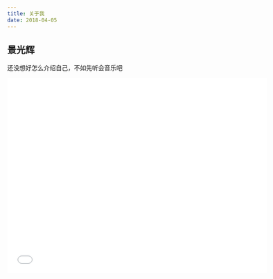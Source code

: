 ```yaml
---
title: 关于我
date: 2018-04-05
---
```

## 景光辉
还没想好怎么介绍自己，不如先听会音乐吧
<iframe frameborder="no" border="0" marginwidth="0" marginheight="0" width=600 height=450 src="//music.163.com/outchain/player?type=0&id=2172318972&auto=1&height=430"></iframe>
